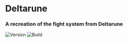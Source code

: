 # Deltarune
### A recreation of the fight system from Deltarune

![Version](https://img.shields.io/badge/Version-0.0.1-orange)
![Build](https://img.shields.io/badge/Build-Passing-green)
